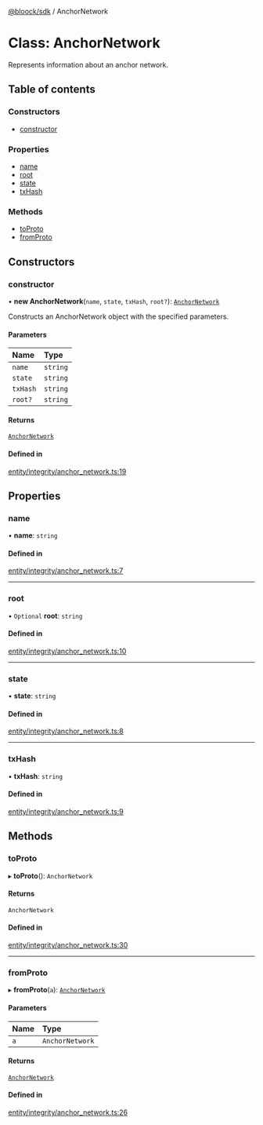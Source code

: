 [@bloock/sdk](../index.md) / AnchorNetwork

# Class: AnchorNetwork

Represents information about an anchor network.

## Table of contents

### Constructors

- [constructor](AnchorNetwork.md#constructor)

### Properties

- [name](AnchorNetwork.md#name)
- [root](AnchorNetwork.md#root)
- [state](AnchorNetwork.md#state)
- [txHash](AnchorNetwork.md#txhash)

### Methods

- [toProto](AnchorNetwork.md#toproto)
- [fromProto](AnchorNetwork.md#fromproto)

## Constructors

### constructor

• **new AnchorNetwork**(`name`, `state`, `txHash`, `root?`): [`AnchorNetwork`](AnchorNetwork.md)

Constructs an AnchorNetwork object with the specified parameters.

#### Parameters

| Name | Type |
| :------ | :------ |
| `name` | `string` |
| `state` | `string` |
| `txHash` | `string` |
| `root?` | `string` |

#### Returns

[`AnchorNetwork`](AnchorNetwork.md)

#### Defined in

[entity/integrity/anchor_network.ts:19](https://github.com/bloock/bloock-sdk/blob/4afdb4b/languages/js/src/entity/integrity/anchor_network.ts#L19)

## Properties

### name

• **name**: `string`

#### Defined in

[entity/integrity/anchor_network.ts:7](https://github.com/bloock/bloock-sdk/blob/4afdb4b/languages/js/src/entity/integrity/anchor_network.ts#L7)

___

### root

• `Optional` **root**: `string`

#### Defined in

[entity/integrity/anchor_network.ts:10](https://github.com/bloock/bloock-sdk/blob/4afdb4b/languages/js/src/entity/integrity/anchor_network.ts#L10)

___

### state

• **state**: `string`

#### Defined in

[entity/integrity/anchor_network.ts:8](https://github.com/bloock/bloock-sdk/blob/4afdb4b/languages/js/src/entity/integrity/anchor_network.ts#L8)

___

### txHash

• **txHash**: `string`

#### Defined in

[entity/integrity/anchor_network.ts:9](https://github.com/bloock/bloock-sdk/blob/4afdb4b/languages/js/src/entity/integrity/anchor_network.ts#L9)

## Methods

### toProto

▸ **toProto**(): `AnchorNetwork`

#### Returns

`AnchorNetwork`

#### Defined in

[entity/integrity/anchor_network.ts:30](https://github.com/bloock/bloock-sdk/blob/4afdb4b/languages/js/src/entity/integrity/anchor_network.ts#L30)

___

### fromProto

▸ **fromProto**(`a`): [`AnchorNetwork`](AnchorNetwork.md)

#### Parameters

| Name | Type |
| :------ | :------ |
| `a` | `AnchorNetwork` |

#### Returns

[`AnchorNetwork`](AnchorNetwork.md)

#### Defined in

[entity/integrity/anchor_network.ts:26](https://github.com/bloock/bloock-sdk/blob/4afdb4b/languages/js/src/entity/integrity/anchor_network.ts#L26)
